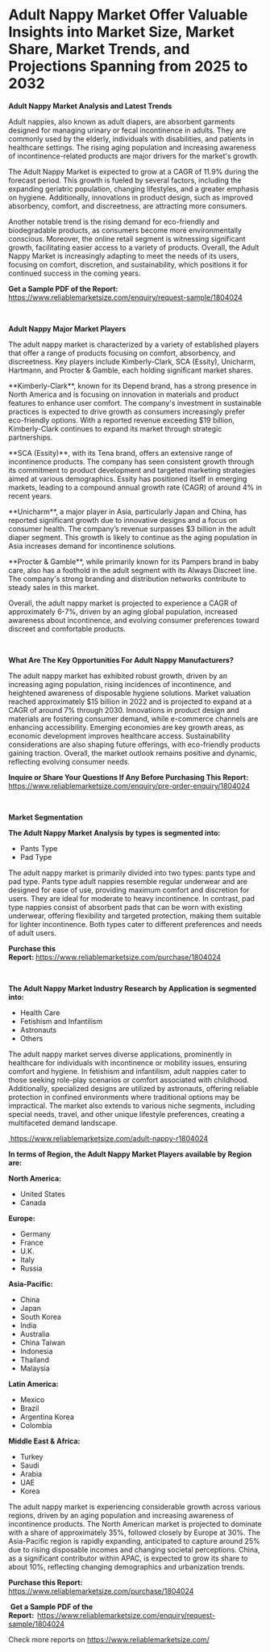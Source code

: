 <p><h1>Adult Nappy Market Offer Valuable Insights into Market Size, Market Share, Market Trends, and Projections Spanning from 2025 to 2032</h1></p><p><strong>Adult Nappy Market Analysis and Latest Trends</strong></p>
<p><p>Adult nappies, also known as adult diapers, are absorbent garments designed for managing urinary or fecal incontinence in adults. They are commonly used by the elderly, individuals with disabilities, and patients in healthcare settings. The rising aging population and increasing awareness of incontinence-related products are major drivers for the market's growth.</p><p>The Adult Nappy Market is expected to grow at a CAGR of 11.9% during the forecast period. This growth is fueled by several factors, including the expanding geriatric population, changing lifestyles, and a greater emphasis on hygiene. Additionally, innovations in product design, such as improved absorbency, comfort, and discreetness, are attracting more consumers. </p><p>Another notable trend is the rising demand for eco-friendly and biodegradable products, as consumers become more environmentally conscious. Moreover, the online retail segment is witnessing significant growth, facilitating easier access to a variety of products. Overall, the Adult Nappy Market is increasingly adapting to meet the needs of its users, focusing on comfort, discretion, and sustainability, which positions it for continued success in the coming years.</p></p>
<p><strong>Get a Sample PDF of the Report:&nbsp;</strong> <a href="https://www.reliablemarketsize.com/enquiry/request-sample/1804024?utm_campaign=2200&utm_medium=2&utm_source=Github&utm_content=ia&utm_term=07022025&utm_id=adult-nappy">https://www.reliablemarketsize.com/enquiry/request-sample/1804024</a></p>
<p>&nbsp;</p>
<p><strong>Adult Nappy Major Market Players</strong></p>
<p><p>The adult nappy market is characterized by a variety of established players that offer a range of products focusing on comfort, absorbency, and discreetness. Key players include Kimberly-Clark, SCA (Essity), Unicharm, Hartmann, and Procter & Gamble, each holding significant market shares.</p><p>**Kimberly-Clark**, known for its Depend brand, has a strong presence in North America and is focusing on innovation in materials and product features to enhance user comfort. The company's investment in sustainable practices is expected to drive growth as consumers increasingly prefer eco-friendly options. With a reported revenue exceeding $19 billion, Kimberly-Clark continues to expand its market through strategic partnerships.</p><p>**SCA (Essity)**, with its Tena brand, offers an extensive range of incontinence products. The company has seen consistent growth through its commitment to product development and targeted marketing strategies aimed at various demographics. Essity has positioned itself in emerging markets, leading to a compound annual growth rate (CAGR) of around 4% in recent years.</p><p>**Unicharm**, a major player in Asia, particularly Japan and China, has reported significant growth due to innovative designs and a focus on consumer health. The company’s revenue surpasses $3 billion in the adult diaper segment. This growth is likely to continue as the aging population in Asia increases demand for incontinence solutions.</p><p>**Procter & Gamble**, while primarily known for its Pampers brand in baby care, also has a foothold in the adult segment with its Always Discreet line. The company's strong branding and distribution networks contribute to steady sales in this market.</p><p>Overall, the adult nappy market is projected to experience a CAGR of approximately 6-7%, driven by an aging global population, increased awareness about incontinence, and evolving consumer preferences toward discreet and comfortable products.</p></p>
<p>&nbsp;</p>
<p><strong>What Are The Key Opportunities For Adult Nappy Manufacturers?</strong></p>
<p><p>The adult nappy market has exhibited robust growth, driven by an increasing aging population, rising incidences of incontinence, and heightened awareness of disposable hygiene solutions. Market valuation reached approximately $15 billion in 2022 and is projected to expand at a CAGR of around 7% through 2030. Innovations in product design and materials are fostering consumer demand, while e-commerce channels are enhancing accessibility. Emerging economies are key growth areas, as economic development improves healthcare access. Sustainability considerations are also shaping future offerings, with eco-friendly products gaining traction. Overall, the market outlook remains positive and dynamic, reflecting evolving consumer needs.</p></p>
<p><strong>Inquire or Share Your Questions If Any Before Purchasing This Report:</strong> <a href="https://www.reliablemarketsize.com/enquiry/pre-order-enquiry/1804024?utm_campaign=2200&utm_medium=2&utm_source=Github&utm_content=ia&utm_term=07022025&utm_id=adult-nappy">https://www.reliablemarketsize.com/enquiry/pre-order-enquiry/1804024</a></p>
<p>&nbsp;</p>
<p><strong>Market Segmentation</strong></p>
<p><strong>The Adult Nappy Market Analysis by types is segmented into:</strong></p>
<p><ul><li>Pants Type</li><li>Pad Type</li></ul></p>
<p><p>The adult nappy market is primarily divided into two types: pants type and pad type. Pants type adult nappies resemble regular underwear and are designed for ease of use, providing maximum comfort and discretion for users. They are ideal for moderate to heavy incontinence. In contrast, pad type nappies consist of absorbent pads that can be worn with existing underwear, offering flexibility and targeted protection, making them suitable for lighter incontinence. Both types cater to different preferences and needs of adult users.</p></p>
<p><strong>Purchase this Report:&nbsp;</strong><a href="https://www.reliablemarketsize.com/purchase/1804024?utm_campaign=2200&utm_medium=2&utm_source=Github&utm_content=ia&utm_term=07022025&utm_id=adult-nappy">https://www.reliablemarketsize.com/purchase/1804024</a></p>
<p>&nbsp;</p>
<p><strong>The Adult Nappy Market Industry Research by Application is segmented into:</strong></p>
<p><ul><li>Health Care</li><li>Fetishism and Infantilism</li><li>Astronauts</li><li>Others</li></ul></p>
<p><p>The adult nappy market serves diverse applications, prominently in healthcare for individuals with incontinence or mobility issues, ensuring comfort and hygiene. In fetishism and infantilism, adult nappies cater to those seeking role-play scenarios or comfort associated with childhood. Additionally, specialized designs are utilized by astronauts, offering reliable protection in confined environments where traditional options may be impractical. The market also extends to various niche segments, including special needs, travel, and other unique lifestyle preferences, creating a multifaceted demand landscape.</p></p>
<p><a href="https://www.reliablemarketsize.com/adult-nappy-r1804024?utm_campaign=2200&utm_medium=2&utm_source=Github&utm_content=ia&utm_term=07022025&utm_id=adult-nappy">&nbsp;https://www.reliablemarketsize.com/adult-nappy-r1804024</a></p>
<p><strong>In terms of Region, the Adult Nappy Market Players available by Region are:</strong></p>
<p>
    <p> <strong> North America: </strong>
        <ul>
            <li>United States</li>
            <li>Canada</li>
        </ul>
        </p> 
    <p> <strong> Europe: </strong>
        <ul>
            <li>Germany</li>
            <li>France</li>
            <li>U.K.</li>
            <li>Italy</li>
            <li>Russia</li>
        </ul>
        </p> 
    <p> <strong> Asia-Pacific: </strong>
        <ul>
            <li>China</li>
            <li>Japan</li>
            <li>South Korea</li>
            <li>India</li>
            <li>Australia</li>
            <li>China Taiwan</li>
            <li>Indonesia</li>
            <li>Thailand</li>
            <li>Malaysia</li>
        </ul>
        </p> 
    <p> <strong> Latin America: </strong>
        <ul>
            <li>Mexico</li>
            <li>Brazil</li>
            <li>Argentina Korea</li>
            <li>Colombia</li>
        </ul>
        </p> 
    <p> <strong> Middle East & Africa: </strong>
        <ul>
            <li>Turkey</li>
            <li>Saudi</li>
            <li>Arabia</li>
            <li>UAE</li>
            <li>Korea</li>
        </ul>
    </p>
    </p>
<p><p>The adult nappy market is experiencing considerable growth across various regions, driven by an aging population and increasing awareness of incontinence products. The North American market is projected to dominate with a share of approximately 35%, followed closely by Europe at 30%. The Asia-Pacific region is rapidly expanding, anticipated to capture around 25% due to rising disposable incomes and changing societal perceptions. China, as a significant contributor within APAC, is expected to grow its share to about 10%, reflecting changing demographics and urbanization trends.</p></p>
<p><strong>Purchase this Report: </strong><a href="https://www.reliablemarketsize.com/purchase/1804024?utm_campaign=2200&utm_medium=2&utm_source=Github&utm_content=ia&utm_term=07022025&utm_id=adult-nappy">https://www.reliablemarketsize.com/purchase/1804024</a></p>
<p>&nbsp;<strong>Get a Sample PDF of the Report:&nbsp;&nbsp;</strong><a href="https://www.reliablemarketsize.com/enquiry/request-sample/1804024?utm_campaign=2200&utm_medium=2&utm_source=Github&utm_content=ia&utm_term=07022025&utm_id=adult-nappy">https://www.reliablemarketsize.com/enquiry/request-sample/1804024</a></p>
<p><strong></strong></p>
<p>Check more reports on <a href="https://www.reliablemarketsize.com/?utm_campaign=2200&utm_medium=2&utm_source=Github&utm_content=ia&utm_term=07022025&utm_id=adult-nappy">https://www.reliablemarketsize.com/</a></p>